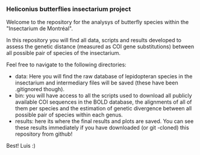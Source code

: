 ### Heliconius butterflies insectarium project

Welcome to the repository for the analysys of butterfly species within the "Insectarium de Montréal".

In this repository you will find all data, scripts and results developed to assess the genetic distance (measured as COI gene substitutions) between all possible pair of species of the insectarium.

Feel free to navigate to the following directories:

- data: Here you will find the raw database of lepidopteran species in the insectarium and intermediary files will be saved (these have been .gitignored though).
- bin: you will have access to all the scripts used to download all publicly available COI sequences in the BOLD database, the alignments of all of them per species and the estimation of genetic divergence between all possible pair of species within each genus.
- results: here its where the final results and plots are saved. You can see these results immediately if you have downloaded (or git -cloned) this repository from github!

Best!
Luis :)
